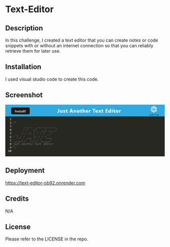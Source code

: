# Text-Editor

## Description

In this challenge, I created a text editor that you can create notes or code snippets with or without an internet connection
so that you can reliably retrieve them for later use.

## Installation

I used visual studio code to create this code.

## Screenshot

<img src="textedit.png">

## Deployment

https://text-editor-ob92.onrender.com

## Credits

N/A

## License 

Please refer to the LICENSE in the repo.
